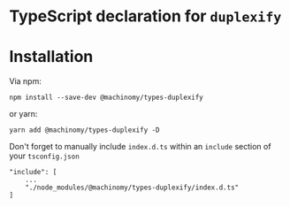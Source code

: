 # TypeScript declaration for `duplexify`

# Installation
Via npm:
```
npm install --save-dev @machinomy/types-duplexify
```
or yarn:
```
yarn add @machinomy/types-duplexify -D
```
Don't forget to manually include `index.d.ts` within an `include` section of your `tsconfig.json`
```
"include": [
    ...
    "./node_modules/@machinomy/types-duplexify/index.d.ts"
]
```
